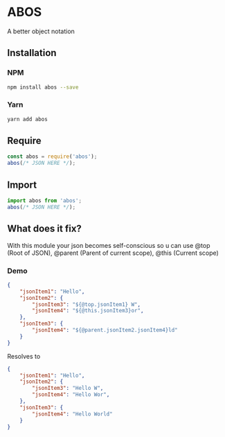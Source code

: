 # ABOS
A better object notation

## Installation
### NPM
```sh
npm install abos --save
```

### Yarn
```sh
yarn add abos
```


## Require
```js
const abos = require('abos');
abos(/* JSON HERE */);
```

## Import
```js
import abos from 'abos';
abos(/* JSON HERE */);
```

## What does it fix?
With this module your json becomes self-conscious so u can use @top (Root of JSON), @parent (Parent of current scope), @this (Current scope)

### Demo
```json
{
    "jsonItem1": "Hello",
    "jsonItem2": {
        "jsonItem3": "${@top.jsonItem1} W",
        "jsonItem4": "${@this.jsonItem3}or",
    },
    "jsonItem3": {
        "jsonItem4": "${@parent.jsonItem2.jsonItem4}ld"
    }
}
```

Resolves to

```json
{
    "jsonItem1": "Hello",
    "jsonItem2": {
        "jsonItem3": "Hello W",
        "jsonItem4": "Hello Wor",
    },
    "jsonItem3": {
        "jsonItem4": "Hello World"
    }
}
```
